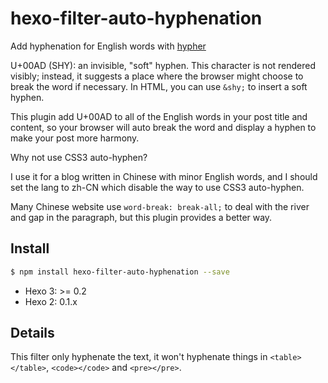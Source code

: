 # hexo-filter-auto-hyphenation

Add hyphenation for English words with [hypher](https://github.com/bramstein/hypher)

U+00AD (SHY): an invisible, "soft" hyphen. This character is not rendered visibly; instead, it suggests a place where the browser might choose to break the word if necessary. In HTML, you can use `&shy;` to insert a soft hyphen.

This plugin add U+00AD to all of the English words in your post title and content, so your browser will auto break the word and display a hyphen to make your post more harmony.

Why not use CSS3 auto-hyphen?

I use it for a blog written in Chinese with minor English words, and I should set the lang to zh-CN which disable the way to use CSS3 auto-hyphen.

Many Chinese website use `word-break: break-all;` to deal with the river and gap in the paragraph, but this plugin provides a better way.

## Install

``` bash
$ npm install hexo-filter-auto-hyphenation --save
```

- Hexo 3: >= 0.2
- Hexo 2: 0.1.x

## Details

This filter only hyphenate the text, it won't hyphenate things in `<table></table>`, `<code></code>` and `<pre></pre>`.
